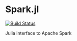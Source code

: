 # Spark.jl

[![Build Status](https://travis-ci.org/dfdx/Spark.jl.svg?branch=master)](https://travis-ci.org/dfdx/Spark.jl)

Julia interface to Apache Spark

